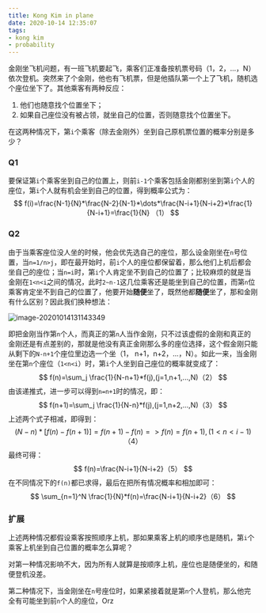 ```yaml
---
title: Kong Kim in plane
date: 2020-10-14 12:35:07
tags: 
- kong kim
- probability
---
```


金刚坐飞机问题，有一班飞机要起飞，乘客们正准备按机票号码（1，2，...，N）依次登机。突然来了个金刚，他也有飞机票，但是他插队第一个上了飞机，随机选个座位坐下了。其他乘客有两种反应：

1. 他们也随意找个位置坐下；
2. 如果自己座位没有被占领，就坐自己的位置，否则随意找个位置坐下。

在这两种情况下，第`i`个乘客（除去金刚外）坐到自己原机票位置的概率分别是多少？

<!--more-->

### Q1

要保证第`i`个乘客坐到自己的位置上，则前`i-1`个乘客包括金刚都别坐到第`i`个人的座位，第`i`个人就有机会坐到自己的位置，得到概率公式为：
$$
f(i)=\frac{N-1}{N}*\frac{N-2}{N-1}*\dots*\frac{N-i+1}{N-i+2}*\frac{1}{N-i+1}=\frac{1}{N}  （1）
$$


### Q2

由于当乘客座位没人坐的时候，他会优先选自己的座位，那么设金刚坐在`n`号位置，当`n=1/n>j`，即在最开始时，前`i`个人的座位都保留着，那么他们上机后都会坐自己的座位；当`n=i`时，第`i`个人肯定坐不到自己的位置了；比较麻烦的就是当金刚在`1<n<i`之间的情况，此时`2~n-1`这几位乘客还是能坐到自己的位置，而第`n`位乘客肯定坐不到自己的位置了，他要开始**随便**坐了，既然他都**随便**坐了，那和金刚有什么区别？因此我们换种想法：

![image-20201014131143349](image-20201014131143349.png)

即把金刚当作第`n`个人，而真正的第`n`人当作金刚，只不过该虚假的金刚和真正的金刚还是有点差别的，那就是他没有真正金刚那么多的座位选择，这个假金刚只能从剩下的`N-n+1`个座位里边选一个坐（1， n+1，n+2，...，N）。如此一来，当金刚坐在第`n`个座位（`1<n<i`）时，第`i`个人坐到自己座位的概率就变成了：
$$
f(n)=\sum_j \frac{1}{N-n+1}*f(j),(j=1,n+1,...,N)（2）
$$
由该递推式，进一步可以得到`n=n+1`时的情况，即：
$$
f(n+1)=\sum_j \frac{1}{N-n}*f(j),(j=1,n+2,...,N)（3）
$$
上述两个式子相减，即得到：
$$
(N-n)*[f(n)-f(n+1)]=f(n+1)-f(n) => f(n)=f(n+1),(1<n<i-1)（4）
$$
最终可得：
$$
f(n)=\frac{N-i+1}{N-i+2}（5）
$$
在不同情况下的`f(n)`都已求得，最后在把所有情况概率和相加即可：
$$
\sum_{n=1}^N \frac{1}{N}*f(n)=\frac{N-i+1}{N-i+2}（6）
$$

### 扩展

上述两种情况都假设乘客按照顺序上机，那如果乘客上机的顺序也是随机，第`i`个乘客上机坐到自己位置的概率怎么算呢？

对第一种情况影响不大，因为所有人就算是按顺序上机，座位也是随便坐的，和随便登机没差。

第二种情况下，当金刚坐在`n`号座位时，如果紧接着就是第`n`个人登机，那么他完全有可能坐到前`n`个人的座位，Orz
